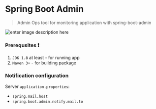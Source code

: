 
# Spring Boot Admin
> Admin Ops tool for monitoring application with spring-boot-admin

![enter image description here](https://lh3.googleusercontent.com/ekgKbcJrza7EBidkkiKIQ3nDATH1eHKAKiqSZP8zsfpAXboHDmXLUQ3rMyt3Q_5z0D-d_w8eh-gB)
### Prerequsites :heavy_exclamation_mark:

 1. `JDK 1.8` at least - for running app
 2. `Maven 3+`            - for building package


### Notification configuration 
Server `application.properties`: 
- `spring.mail.host` 
- `spring.boot.admin.notify.mail.to`
